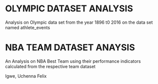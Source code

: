 # OLYMPIC DATASET ANALYSIS
Analysis on Olympic data set from the year 1896 t0 2016 on the data set named athlete_events
# NBA TEAM DATASET ANAYSIS
An Analysis on NBA Best Team using their performance indicators calculated from the respective team dataset


Igwe, Uchenna Felix
